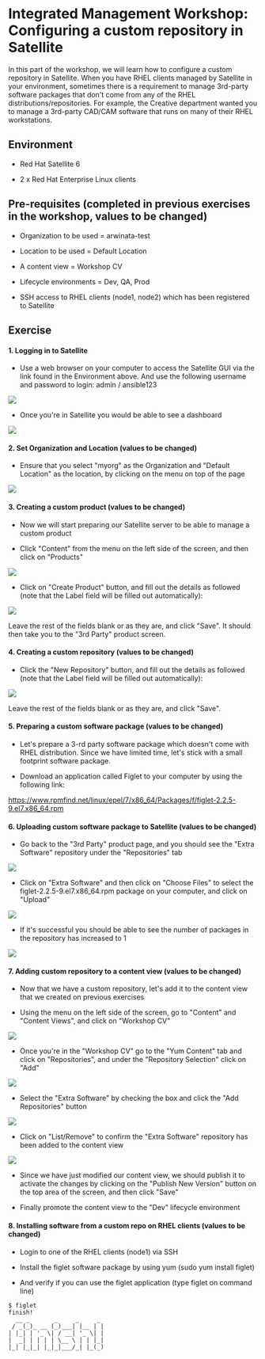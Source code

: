 # Integrated Management Workshop: Configuring a custom repository in Satellite

In this part of the workshop, we will learn how to configure a custom repository in Satellite. When you have RHEL clients managed by Satellite in your environment, sometimes there is a requirement to manage 3rd-party software packages that don't come from any of the RHEL distributions/repositories. For example, the Creative department wanted you to manage a 3rd-party CAD/CAM software that runs on many of their RHEL workstations.

## Environment

-   Red Hat Satellite 6

-   2 x Red Hat Enterprise Linux clients

## Pre-requisites (completed in previous exercises in the workshop, values to be changed)

-   Organization to be used = arwinata-test

-   Location to be used = Default Location

-   A content view = Workshop CV

-   Lifecycle environments = Dev, QA, Prod

-   SSH access to RHEL clients (node1, node2) which has been registered to Satellite

## Exercise

#### 1\. Logging in to Satellite

-   Use a web browser on your computer to access the Satellite GUI via the link found in the Environment above. And use the following username and password to login: admin / ansible123

![](https://lh3.googleusercontent.com/E7feHyVF0hUr0ySyPm12NTdVZuLqSxVeRg30JZ63XorJSVAnOZDfGrW8h4f9xvStN9gp_Sx48ArGaThHSFuG9PcQsSdjqS7KDrpZ3OhkpqnLQ_RNsgTxVglJk90LNZfG2QLk6ULK)

-   Once you're in Satellite you would be able to see a dashboard

![](https://lh5.googleusercontent.com/g22VsrKilxepC3DSpw-tGWM9YOFHfrH2z8GRmwj6s_0369aX9JhXY0K2YGBI13mM7xB1CiWAOLg1CbQrNchNsWZsUgDBO3bNd9J_3bF5dQO0A1GztjMyVNx1OUrLM5STVk50Wx1a)

#### 2\. Set Organization and Location (values to be changed)

-   Ensure that you select "myorg" as the Organization and "Default Location" as the location, by clicking on the menu on top of the page

![](https://lh5.googleusercontent.com/eQPZFalUi2kSLW2K7ejRnPnEl0pj_3msuo4QXKv8BKvKhAz-ClEA8FQspIhH8ukhfMHXc4VYJOYSYvgPZRnaKx94ZDaBqxDPYjeZqj-yGAKnwZBivyEksD7YIaurxnIxNCmAkWss)

#### 3\. Creating a custom product (values to be changed)

-   Now we will start preparing our Satellite server to be able to manage a custom product

-   Click "Content" from the menu on the left side of the screen, and then click on "Products"

![](https://lh4.googleusercontent.com/G9XyXg_q9klv9KsT-2IyT0cIUjZLSXjjCSV2MJzi5LtwDuo3ZKY6o2fcVMFswhD9p3LUip7_C59t02jF1rMS3jByL02j0tcJvOOtY47gpkBO2bUPW67dMRh-Isf6T8DY3afwIgBD)

-   Click on "Create Product" button, and fill out the details as followed (note that the Label field will be filled out automatically):

![](https://lh5.googleusercontent.com/PsSrTQFuV_BSHr1DmMiICStmpTWQAz6INkfg_UsvmptZcAZiltBXdoxIl9ls1myn6SvoXYCAg8ZtgvYNDE1lV9wCCqzEIRDdgSBPzBAhDzUEmL6xX-JSb4hNqxtuiO8COZPQvkxY)

Leave the rest of the fields blank or as they are, and click "Save". It should then take you to the "3rd Party" product screen.

#### 4\. Creating a custom repository (values to be changed)

-   Click the "New Repository" button, and fill out the details as followed (note that the Label field will be filled out automatically):

![](https://lh3.googleusercontent.com/YubtN4kG2LAHX3jx3vEyXed4MdikMx0wRupoeft-l3EHE7v5fD-zcWERt44tqLdDRVxjwjTKCWZ9NhSb6-BzC9Ohs-wBDd1WVv19AhvIPLEcHyRI4dA8a9SHm6Lg1w44ZgPuhydf)

Leave the rest of the fields blank or as they are, and click "Save".

#### 5\. Preparing a custom software package (values to be changed)

-   Let's prepare a 3-rd party software package which doesn't come with RHEL distribution. Since we have limited time, let's stick with a small footprint software package.

-   Download an application called Figlet to your computer by using the following link:

<https://www.rpmfind.net/linux/epel/7/x86_64/Packages/f/figlet-2.2.5-9.el7.x86_64.rpm>

#### 6\. Uploading custom software package to Satellite (values to be changed)

-   Go back to the "3rd Party" product page, and you should see the "Extra Software" repository under the "Repositories" tab

![](https://lh5.googleusercontent.com/qy2Qh1PrgGJiXPqEDM82xwbr37TAy0LmaqK1JFbshzPa8t_nr6sEH_Z0rpGGNdUM8LDAtkyb7TsvG53c2hVl4EnWZTn7riF3SU3QmJCFyziPxp5j-o1gtRA7pHm-j3RDAQO5sE67)

-   Click on "Extra Software" and then click on "Choose Files" to select the figlet-2.2.5-9.el7.x86_64.rpm package on your computer, and click on "Upload"

![](https://lh4.googleusercontent.com/SHC_mQYAeB8VURjUzyeRNSlZWkHZ8NespeM6Cuk-2LxjbzyBgQR824XcqPPEjUzqTchtF4XpAp1S0_GBILK-CFcRp0iA-Ox4ve_78S-VafESAGEtjIn3tCUTnFTVHgmhGRXVSOod)

-   If it's successful you should be able to see the number of packages in the repository has increased to 1

![](https://lh6.googleusercontent.com/gCY1mGVpEgEPRdEQ-Et7rmKohHPA4DNkrTURbRdz_CYwJI5932Z_CP6IggEqPFYog2QhpPblm7fQ8l90e4GbRWPs0mf_mQmh3h7fv9DJj7mQ3BwvQYO5Lg-6laGN_DHNAdtG9G-u)

#### 7\. Adding custom repository to a content view (values to be changed)

-   Now that we have a custom repository, let's add it to the content view that we created on previous exercises

-   Using the menu on the left side of the screen, go to "Content" and "Content Views", and click on "Workshop CV"

![](https://lh6.googleusercontent.com/KPXrr2IPoygEFYB6F5IJ7y6KydzYR3Bq7oDQmgdPUvKxI9hhL4-4m4gHw5rucSpNt2J5fdcg32VoNuK2xX2B1EfupgprRXtVA94fOD_QsuBKcLd1RyxQaL6QuGU-Q10sGXiLxPWD)

-   Once you're in the "Workshop CV" go to the "Yum Content" tab and click on "Repositories", and under the "Repository Selection" click on "Add"

![](https://lh3.googleusercontent.com/_riBc5sHHzV5Y4eWpBCdw2g0hXLFT4Un9YAG_0iNOaVAg2GpPQpJuAsx6FgnfjIxGyg5X33BPN75ThQnXmJ9tCBizkZmt21-SKC9spZUimFGOS6qzMfg7FXw0uM4nD8pt52xPAxz)

-   Select the "Extra Software" by checking the box and click the "Add Repositories" button

![](https://lh5.googleusercontent.com/tt6K4c0AeMZUxWqxcO44C4yT52mTFt1h8Sgz_qtPyUQkMgg_TEGAENUsnIYyiL4e6J7xoBut7LEx_wyIY_FvdF4KgvfznXD0_2aJA9PLFaHC_bWHN2lnmdMIE7dQ1mt_MtOaY5MO)

-   Click on "List/Remove" to confirm the "Extra Software" repository has been added to the content view

![](https://lh5.googleusercontent.com/htIaNteFJwtLMYFfh4Ync58xtlfsbXkHvtIoObxRhYE3hvpR_FeuvEDr81n-37VcEphc0pNTjZF8TloVNhx-1A1bhLx2Wn0np8PZQtDLXS28mlQuS7Vyg8xoA9uXOyG4OmSSzGuX)

-   Since we have just modified our content view, we should publish it to activate the changes by clicking on the "Publish New Version" button on the top area of the screen, and then click "Save"

-   Finally promote the content view to the "Dev" lifecycle environment

#### 8\. Installing software from a custom repo on RHEL clients (values to be changed)

-   Login to one of the RHEL clients (node1) via SSH

-   Install the figlet software package by using yum (sudo yum install figlet)

-   And verify if you can use the figlet application (type figlet on command line)

```
$ figlet
finish!
  __ _       _     _     _
 / _(_)_ __ (_)___| |__ | |
| |_| | '_ \| / __| '_ \| |
|  _| | | | | \__ \ | | |_|
|_| |_|_| |_|_|___/_| |_(_)
```
